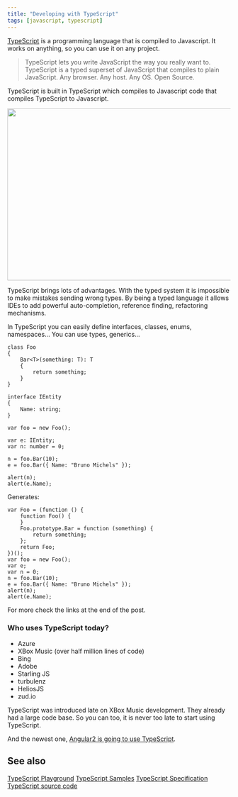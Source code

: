 ```yaml
---
title: "Developing with TypeScript"
tags: [javascript, typescript]
---
```


<a href="http://www.typescriptlang.org/" target="_blank">TypeScript</a> is a programming language that is compiled to Javascript. It works on anything, so you can use it on any project.
<blockquote>TypeScript lets you write JavaScript the way you really want to.
TypeScript is a typed superset of JavaScript that compiles to plain JavaScript.
Any browser. Any host. Any OS. Open Source.</blockquote>
<!--more-->

TypeScript is built in TypeScript which compiles to Javascript code that compiles TypeScript to Javascript.

<img class="alignnone" src="http://images4.fanpop.com/image/photos/17900000/Leonardo-DiCaprio-as-Dom-Cobb-in-Inception-leonardo-dicaprio-17976642-1364-768.jpg" alt="" width="689" height="388" />

TypeScript brings lots of advantages. With the typed system it is impossible to make mistakes sending wrong types. By being a typed language it allows IDEs to add powerful auto-completion, reference finding, refactoring mechanisms.

In TypeScript you can easily define interfaces, classes, enums, namespaces... You can use types, generics...

```
class Foo
{
    Bar<T>(something: T): T
    {
        return something;
    }
}

interface IEntity
{
    Name: string;
}

var foo = new Foo();

var e: IEntity;
var n: number = 0;

n = foo.Bar(10);
e = foo.Bar({ Name: "Bruno Michels" });

alert(n);
alert(e.Name);
```

Generates:

```
var Foo = (function () {
    function Foo() {
    }
    Foo.prototype.Bar = function (something) {
        return something;
    };
    return Foo;
})();
var foo = new Foo();
var e;
var n = 0;
n = foo.Bar(10);
e = foo.Bar({ Name: "Bruno Michels" });
alert(n);
alert(e.Name);
```

For more check the links at the end of the post.

<h3>Who uses TypeScript today?</h3>

<ul>
<li>Azure</li>
<li>XBox Music (over half million lines of code)</li>
<li>Bing</li>
<li>Adobe</li>
<li>Starling JS</li>
<li>turbulenz</li>
<li>HeliosJS</li>
<li>zud.io</li>
</ul>

TypeScript was introduced late on XBox Music development. They already had a large code base. So you can too, it is never too late to start using TypeScript.

And the newest one, <a href="http://blogs.msdn.com/b/typescript/archive/2015/03/05/angular-2-0-built-on-typescript.aspx" target="_blank">Angular2 is going to use TypeScript</a>.

<h2>See also</h2>

<a href="http://www.typescriptlang.org/Playground/#tut=ex5" target="_blank">TypeScript Playground</a>
<a href="http://www.typescriptlang.org/Samples" target="_blank">TypeScript Samples</a>
<a href="http://www.typescriptlang.org/Content/TypeScript%20Language%20Specification.pdf" target="_blank">TypeScript Specification</a>
<a href="https://github.com/Microsoft/TypeScript" target="_blank">TypeScript source code</a>
